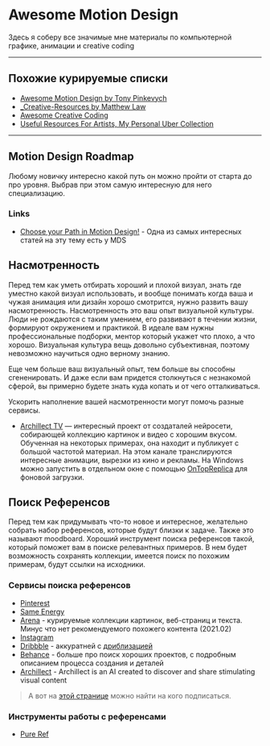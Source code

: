 # Awesome Motion Design

Здесь я соберу все значимые мне материалы по компьютерной графике, анимации и creative coding

------

## Похожие курируемые списки

* [Awesome Motion Design by Tony Pinkevych](https://blog.untimestudio.com/awesome-motion-design-and-animation-9c792b417f9e)
* [\_Creative-Resources by Matthew Law](https://bitbucket.org/foughtthelaw/_creative-resources/src/master/)
* [Awesome Creative Coding](https://github.com/terkelg/awesome-creative-coding)
* [Useful Resources For Artists, My Personal Uber Collection](https://www.creativeshrimp.com/resources.html)

------

## Motion Design Roadmap

Любому новичку интересно какой путь он можно пройти от старта до про уровня. Выбрав при этом самую интересную для него специализацию.

### Links

* [Choose your Path in Motion Design!](https://blog.motiondesign.school/choose-your-path-in-motion-design) - Одна из самых интересных статей на эту тему есть у MDS

## Насмотренность

Перед тем как уметь отбирать хороший и плохой визуал, знать где уместно какой визуал использовать, и вообще понимать когда ваша и чужая анимация или дизайн хорошо смотрится, нужно развить вашу насмотренность. Насмотренность это ваш опыт визуальной культуры. Люди не рождаются с таким умением, его развивают в течении жизни, формируют окружением и практикой. В идеале вам нужны профессиональные подборки, ментор который укажет что плохо, а что хорошо. Визуальная культура вещь довольно субъективная, поэтому невозможно научиться одно верному знанию.

Еще чем больше ваш визуальный опыт, тем больше вы способны сгененировать. И даже если вам придется столкнуться с незнакомой сферой, вы примерно будете знать куда копать и от чего отталкиваться.

Ускорить наполнение вашей насмотренности могут помочь разные сервисы.

* [Archillect TV](https://archillect.com/tv) — интересный проект от создаталей нейросети, собирающей коллекцию картинок и видео с хорошим вкусом. Обученная на некоторых примерах, она находит и публикует с большой частотой материал. На этом канале транслируются интересные анимации, вырезки из кино и рекламы. На Windows можно запустить в отдельном окне с помощью [OnTopReplica](https://github.com/LorenzCK/OnTopReplica) для фоновой загрузки.

## Поиск Референсов

Перед тем как придумывать что-то новое и интересное, желательно собрать набор референсов, которые будут близки к задаче. Также это называют moodboard. Хороший инструмент поиска референсов такой, который поможет вам в поиске релевантных примеров. В нем будет возможность сохранять коллекции, имеется поиск по похожим примерам, будут ссылки на исходники.

### Сервисы поиска референсов

* [Pinterest](https://www.pinterest.com/)
* [Same Energy](https://same.energy/)
* [Arena](https://www.are.na/) - курируемые коллекции картинок, веб-страниц и текста. Минус что нет рекомендуемого похожего контента (2021.02)
* [Instagram](https://instagram.com/)
* [Dribbble](https://dribbble.com/) - аккуратней с [дриблизацией](https://www.intercom.com/blog/the-dribbblisation-of-design/)
* [Behance](https://www.behance.net/) - больше про поиск хороших проектов, с подробным описанием процесса создания и деталей
* [Archillect](https://archillect.com/) - Archillect is an AI created to discover and share stimulating visual content

> А вот на [этой странице](motion-design/inspiration_profiles.md) можно найти на кого подписаться.

### Инструменты работы с референсами

* [Pure Ref](https://www.pureref.com/)
